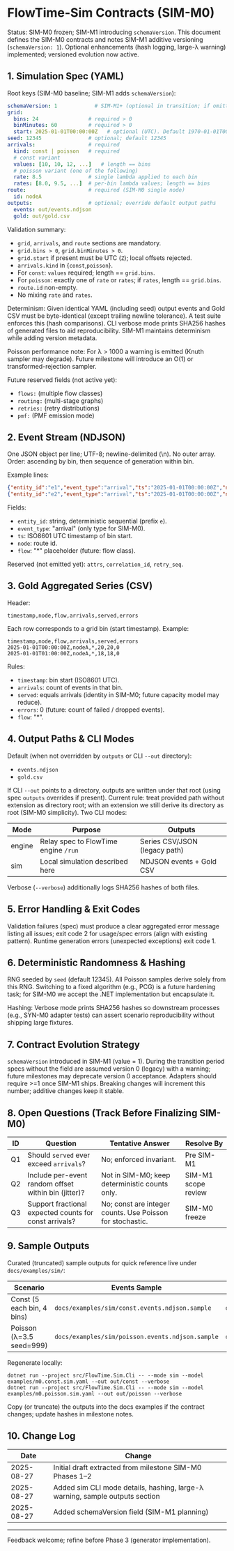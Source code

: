 # FlowTime-Sim Contracts (SIM-M0)

Status: SIM-M0 frozen; SIM-M1 introducing `schemaVersion`. This document defines the SIM-M0 contracts and notes SIM-M1 additive versioning (`schemaVersion: 1`). Optional enhancements (hash logging, large-λ warning) implemented; versioned evolution now active.

## 1. Simulation Spec (YAML)

Root keys (SIM-M0 baseline; SIM-M1 adds `schemaVersion`):

```yaml
schemaVersion: 1            # SIM-M1+ (optional in transition; if omitted treated as 0 with warning)
grid:
  bins: 24                # required > 0
  binMinutes: 60          # required > 0
  start: 2025-01-01T00:00:00Z   # optional (UTC). Default 1970-01-01T00:00:00Z if omitted.
seed: 12345               # optional; default 12345
arrivals:                 # required
  kind: const | poisson   # required
  # const variant
  values: [10, 10, 12, ...]   # length == bins
  # poisson variant (one of the following)
  rate: 8.5               # single lambda applied to each bin
  rates: [8.0, 9.5, ...]  # per-bin lambda values; length == bins
route:                    # required (SIM-M0 single node)
  id: nodeA
outputs:                  # optional; override default output paths
  events: out/events.ndjson
  gold: out/gold.csv
```

Validation summary:
- `grid`, `arrivals`, and `route` sections are mandatory.
- `grid.bins > 0`, `grid.binMinutes > 0`.
- `grid.start` if present must be UTC (`Z`); local offsets rejected.
- `arrivals.kind` in {`const`,`poisson`}.
- For `const`: `values` required; length == `grid.bins`.
- For `poisson`: exactly one of `rate` or `rates`; if `rates`, length == `grid.bins`.
- `route.id` non-empty.
- No mixing `rate` and `rates`.

Determinism: Given identical YAML (including seed) output events and Gold CSV must be byte-identical (except trailing newline tolerance). A test suite enforces this (hash comparisons). CLI verbose mode prints SHA256 hashes of generated files to aid reproducibility. SIM-M1 maintains determinism while adding version metadata.

Poisson performance note: For λ > 1000 a warning is emitted (Knuth sampler may degrade). Future milestone will introduce an O(1) or transformed-rejection sampler.

Future reserved fields (not active yet):
- `flows:` (multiple flow classes)
- `routing:` (multi-stage graphs)
- `retries:` (retry distributions)
- `pmf:` (PMF emission mode)

## 2. Event Stream (NDJSON)

One JSON object per line; UTF-8; newline-delimited (\n). No outer array. Order: ascending by bin, then sequence of generation within bin.

Example lines:
```json
{"entity_id":"e1","event_type":"arrival","ts":"2025-01-01T00:00:00Z","node":"nodeA","flow":"*"}
{"entity_id":"e2","event_type":"arrival","ts":"2025-01-01T00:00:00Z","node":"nodeA","flow":"*"}
```

Fields:
- `entity_id`: string, deterministic sequential (prefix `e`).
- `event_type`: "arrival" (only type for SIM-M0).
- `ts`: ISO8601 UTC timestamp of bin start.
- `node`: route id.
- `flow`: "*" placeholder (future: flow class).

Reserved (not emitted yet): `attrs`, `correlation_id`, `retry_seq`.

## 3. Gold Aggregated Series (CSV)

Header:
```
timestamp,node,flow,arrivals,served,errors
```

Each row corresponds to a grid bin (start timestamp). Example:
```
timestamp,node,flow,arrivals,served,errors
2025-01-01T00:00:00Z,nodeA,*,20,20,0
2025-01-01T01:00:00Z,nodeA,*,18,18,0
```

Rules:
- `timestamp`: bin start (ISO8601 UTC).
- `arrivals`: count of events in that bin.
- `served`: equals arrivals (identity in SIM-M0; future capacity model may reduce).
- `errors`: 0 (future: count of failed / dropped events).
- `flow`: "*".

## 4. Output Paths & CLI Modes

Default (when not overridden by `outputs` or CLI `--out` directory):
- `events.ndjson`
- `gold.csv`

If CLI `--out` points to a directory, outputs are written under that root (using spec `outputs` overrides if present). Current rule: treat provided path without extension as directory root; with an extension we still derive its directory as root (SIM-M0 simplicity). Two CLI modes:

| Mode | Purpose | Outputs |
|------|---------|---------|
| engine | Relay spec to FlowTime engine `/run` | Series CSV/JSON (legacy path) |
| sim | Local simulation described here | NDJSON events + Gold CSV |

Verbose (`--verbose`) additionally logs SHA256 hashes of both files.

## 5. Error Handling & Exit Codes

Validation failures (spec) must produce a clear aggregated error message listing all issues; exit code 2 for usage/spec errors (align with existing pattern). Runtime generation errors (unexpected exceptions) exit code 1.

## 6. Deterministic Randomness & Hashing

RNG seeded by `seed` (default 12345). All Poisson samples derive solely from this RNG. Switching to a fixed algorithm (e.g., PCG) is a future hardening task; for SIM-M0 we accept the .NET implementation but encapsulate it.

Hashing: Verbose mode prints SHA256 hashes so downstream processes (e.g., SYN-M0 adapter tests) can assert scenario reproducibility without shipping large fixtures.

## 7. Contract Evolution Strategy

`schemaVersion` introduced in SIM-M1 (value = 1). During the transition period specs without the field are assumed version 0 (legacy) with a warning; future milestones may deprecate version 0 acceptance. Adapters should require >=1 once SIM-M1 ships. Breaking changes will increment this number; additive changes keep it stable.

## 8. Open Questions (Track Before Finalizing SIM-M0)

| ID | Question | Tentative Answer | Resolve By |
|----|----------|------------------|------------|
| Q1 | Should `served` ever exceed `arrivals`? | No; enforced invariant. | Pre SIM-M1 |
| Q2 | Include per-event random offset within bin (jitter)? | Not in SIM-M0; keep deterministic counts only. | SIM-M1 scope review |
| Q3 | Support fractional expected counts for const arrivals? | No; const are integer counts. Use Poisson for stochastic. | SIM-M0 freeze |

## 9. Sample Outputs

Curated (truncated) sample outputs for quick reference live under `docs/examples/sim/`:

| Scenario | Events Sample | Gold CSV | Notes |
|----------|---------------|----------|-------|
| Const (5 each bin, 4 bins) | `docs/examples/sim/const.events.ndjson.sample` | `docs/examples/sim/const.gold.csv` | 20 total events |
| Poisson (λ=3.5 seed=999) | `docs/examples/sim/poisson.events.ndjson.sample` | `docs/examples/sim/poisson.gold.csv` | 3,4,3,4 counts |

Regenerate locally:
```
dotnet run --project src/FlowTime.Sim.Cli -- --mode sim --model examples/m0.const.sim.yaml --out out/const --verbose
dotnet run --project src/FlowTime.Sim.Cli -- --mode sim --model examples/m0.poisson.sim.yaml --out out/poisson --verbose
```
Copy (or truncate) the outputs into the docs examples if the contract changes; update hashes in milestone notes.

## 10. Change Log

| Date | Change |
|------|--------|
| 2025-08-27 | Initial draft extracted from milestone SIM-M0 Phases 1–2 |
| 2025-08-27 | Added sim CLI mode details, hashing, large-λ warning, sample outputs section |
| 2025-08-27 | Added schemaVersion field (SIM-M1 planning) |

---

Feedback welcome; refine before Phase 3 (generator implementation).
